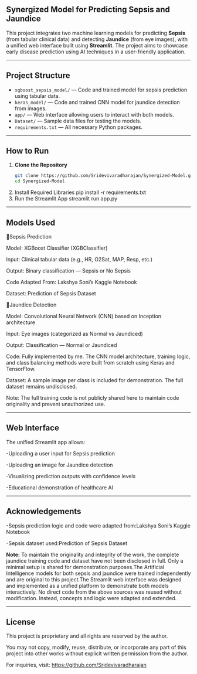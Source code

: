 ## Synergized Model for Predicting Sepsis and Jaundice

This project integrates two machine learning models for predicting **Sepsis** (from tabular clinical data) and detecting **Jaundice** (from eye images), with a unified web interface built using **Streamlit**. The project aims to showcase early disease prediction using AI techniques in a user-friendly application.

---

## Project Structure

- `xgboost_sepsis_model/` — Code and trained model for sepsis prediction using tabular data.
- `keras_model/` — Code and trained CNN model for jaundice detection from images.
- `app/` — Web interface allowing users to interact with both models.
- `Dataset/` — Sample data files for testing the models.
- `requirements.txt` — All necessary Python packages.

---

## How to Run
1. **Clone the Repository**
   ```bash
   git clone https://github.com/Sridevivaradharajan/Synergized-Model.git
   cd Synergized-Model
2. Install Required Libraries pip install -r requirements.txt
3. Run the Streamlit App streamlit run app.py

---

## Models Used
🔹Sepsis Prediction

Model: XGBoost Classifier (XGBClassifier)

Input: Clinical tabular data (e.g., HR, O2Sat, MAP, Resp, etc.)

Output: Binary classification — Sepsis or No Sepsis

Code Adapted From: Lakshya Soni’s Kaggle Notebook

Dataset: Prediction of Sepsis Dataset

🔹Jaundice Detection

Model: Convolutional Neural Network (CNN) based on Inception architecture

Input: Eye images (categorized as Normal vs Jaundiced)

Output: Classification — Normal or Jaundiced

Code: Fully implemented by me. The CNN model architecture, training logic, and class balancing methods were built from scratch using Keras and TensorFlow.

Dataset: A sample image per class is included for demonstration. The full dataset remains undisclosed.

Note: The full training code is not publicly shared here to maintain code originality and prevent unauthorized use.

---

## Web Interface
The unified Streamlit app allows:

-Uploading a user input for Sepsis prediction

-Uploading an image for Jaundice detection

-Visualizing prediction outputs with confidence levels

-Educational demonstration of healthcare AI

---

## Acknowledgements
-Sepsis prediction logic and code were adapted from:Lakshya Soni’s Kaggle Notebook

-Sepsis dataset used:Prediction of Sepsis Dataset


**Note:** To maintain the originality and integrity of the work, the complete jaundice training code and dataset have not been disclosed in full. Only a minimal setup is shared for demonstration purposes.The Artificial Intelligence models for both sepsis and jaundice were trained independently and are original to this project.The Streamlit web interface was designed and implemented as a unified platform to demonstrate both models interactively.
No direct code from the above sources was reused without modification. Instead, concepts and logic were adapted and extended.

---

## License

This project is proprietary and all rights are reserved by the author.

You may not copy, modify, reuse, distribute, or incorporate any part of this project into other works without explicit written permission from the author.

For inquiries, visit: https://github.com/Sridevivaradharajan


